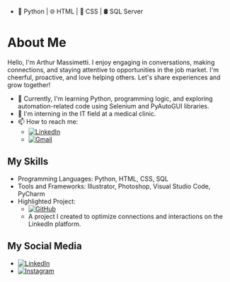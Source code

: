 - 🐍 Python | 🌐 HTML | 🎨 CSS | 🛢️ SQL Server

# About Me

Hello, I'm Arthur Massimetti. I enjoy engaging in conversations, making connections, and staying attentive to opportunities in the job market. I'm cheerful, proactive, and love helping others. Let's share experiences and grow together!

- 🌱 Currently, I'm learning Python, programming logic, and exploring automation-related code using Selenium and PyAutoGUI libraries.
- 💼 I'm interning in the IT field at a medical clinic.
- 📫 How to reach me:
  - [![LinkedIn](https://img.shields.io/badge/LinkedIn-0077B5?style=for-the-badge&logo=linkedin&logoColor=white)](https://bit.ly/464Q9yO)
  - [![Gmail](https://img.shields.io/badge/Gmail-D14836?style=for-the-badge&logo=gmail&logoColor=white)](mailto:arthursartori27@gmail.com)

## My Skills

- Programming Languages: Python, HTML, CSS, SQL
- Tools and Frameworks: Illustrator, Photoshop, Visual Studio Code, PyCharm
- Highlighted Project:
  - [![GitHub](https://img.shields.io/badge/GitHub-100000?style=for-the-badge&logo=github&logoColor=white)](https://github.com/arthurmassimetti/BOTLINKEDIN)
  - A project I created to optimize connections and interactions on the LinkedIn platform.

## My Social Media

- [![LinkedIn](https://img.shields.io/badge/LinkedIn-0077B5?style=for-the-badge&logo=linkedin&logoColor=white)](https://bit.ly/464Q9yO)
- [![Instagram](https://img.shields.io/badge/Instagram-E4405F?style=for-the-badge&logo=instagram&logoColor=white)](https://www.instagram.com/arthurmassimetti/)
